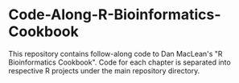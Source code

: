 # Code-Along-R-Bioinformatics-Cookbook
This repository contains follow-along code to Dan MacLean's "R Bioinformatics Cookbook". Code for each chapter is separated into respective R projects under the main repository directory.
